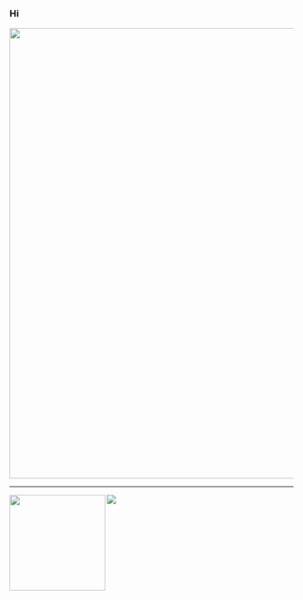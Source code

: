 ### Hi 
<a href="https://github.com/ryo-ma/github-profile-trophy">
  <img width=800 src="https://github-profile-trophy.vercel.app/?username=IT-Tl&column=7&theme=gruvbox&no-frame=true"/>
</a>

---

<div>
  <img height="170" align="left" src="https://github-readme-stats.vercel.app/api?username=IT-Tl&count_private=true&include_all_commits=true&theme=dark" />
  <img src="https://github-readme-stats.vercel.app/api/top-langs/?username=IT-Tl=&layout=compact&theme=dark" />
</div>

<div align="center">
        <a href="![](https://komarev.com/ghpvc/?username=IT-Tl)"></a>
</div>

<div align="center">
     <a href="[![trophy](https://github-profile-trophy.vercel.app/?username=IT-Tl&theme=onedark)](https://github.com/ryo-ma/github-profile-trophy)
</div>>"></a>

